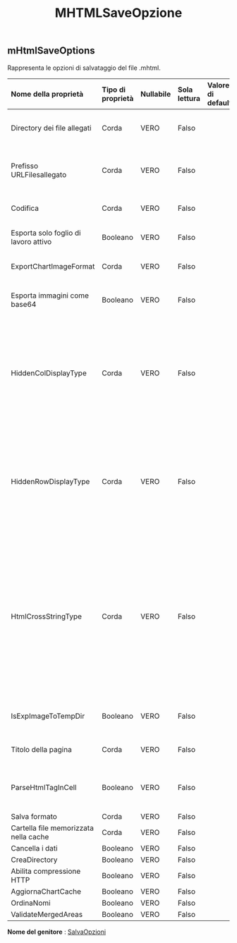 ﻿---
title: MHTMLSaveOpzione
second_title: Aspose.Cells Cloud Documen
type: docs
url: /it/specification/model/mhtmlsaveoptions/
description: "Aspose.Cells Specifica del modello cloud: MHTmlSaveOptions. Gestisci facilmente Excel e altri fogli di calcolo con funzionalità come apertura, generazione, modifica, divisione, unione, confronto e conversione"
kwords: Excel, Office, Foglio di calcolo, Cloud REST API, MHTmlSaveOptions
weight: 50
---
## **mHtmlSaveOptions**

 Rappresenta le opzioni di salvataggio del file .mhtml.

| Nome della proprietà| Tipo di proprietà| Nullabile| Sola lettura| Valore di default| Descrizione|
|:- |:- |:- |:- |:- |:- |
| Directory dei file allegati| Corda| VERO| Falso|| La directory in cui verranno salvati i file allegati. Solo per il salvataggio nel flusso html.|
| Prefisso URLFilesallegato| Corda| VERO| Falso||Specificare il prefisso URL dei file allegati come l'immagine nel file html. Solo per il salvataggio nel flusso html.|
| Codifica| Corda| VERO| Falso|| Se non impostato, utilizza Encoding.UTF8 come tipo di codifica predefinito.|
| Esporta solo foglio di lavoro attivo| Booleano| VERO| Falso|| Indica se esportare l'intera cartella di lavoro in un file html.|
| ExportChartImageFormat| Corda| VERO| Falso|| Ottieni o imposta il formato dell'immagine della carta prima dell'esportazione|
| Esporta immagini come base64| Booleano| VERO| Falso|| Specifica se le immagini vengono salvate in formato Base64 su HTML, MHTML o EPUB.|
| HiddenColDisplayType| Corda| VERO| Falso|| Colonna nascosta (la larghezza di questa colonna è 0) in Excel, prima di salvarla in formato html, se HtmlHiddenColDisplayType è "Rimuovi", la colonna nascosta non verrebbe emessa, se il valore è "Nascosto", la colonna verrebbe emessa, ma era nascosto, il valore predefinito è "Nascosto"|
| HiddenRowDisplayType| Corda| VERO| Falso||Riga nascosta (l'altezza di questa riga è 0) in Excel, prima di salvarla in formato html, se HtmlHiddenRowDisplayType è "Rimuovi", la riga nascosta non verrebbe emessa, se il valore è "Nascosto", la riga verrebbe emessa, ma era nascosto, il valore predefinito è "Nascosto"|
| HtmlCrossStringType| Corda| VERO| Falso|| Indica se una stringa incrociata verrà visualizzata allo stesso modo di MS Excel quando si salva un file Excel in formato html. Per impostazione predefinita, il valore è Default, quindi, per le stringhe tra celle, c'è poca differenza tra i file html creati da Aspose.Cells e MS Excel. Ma le prestazioni per la creazione di file html di grandi dimensioni, impostando il valore su Cross sarebbero molte volte più veloci rispetto a impostandolo su Predefinito o Fit2Cell.|
| IsExpImageToTempDir| Booleano| VERO| Falso|| Indica se esportare i file di immagine nella directory temporanea. Solo per il salvataggio nel flusso html.|
| Titolo della pagina| Corda| VERO| Falso||Il titolo della pagina html. Solo per il salvataggio nel flusso html.|
| ParseHtmlTagInCell| Booleano| VERO| Falso|| Analizza il tag html nella cella, ad esempio, come valore della cella o come tag html, il valore predefinito è true|
| Salva formato| Corda| VERO| Falso|||
| Cartella file memorizzata nella cache| Corda| VERO| Falso|||
| Cancella i dati| Booleano| VERO| Falso|||
| CreaDirectory| Booleano| VERO| Falso|||
| Abilita compressione HTTP| Booleano| VERO| Falso|||
| AggiornaChartCache| Booleano| VERO| Falso|||
| OrdinaNomi| Booleano| VERO| Falso|||
| ValidateMergedAreas| Booleano| VERO| Falso|||

**Nome del genitore** : [SalvaOpzioni](/specification/model/saveoptions)

